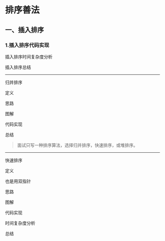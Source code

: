 # 排序善法

## 一、插入排序

### 1.插入排序代码实现

插入排序时间复杂度分析

插入排序总结

---

归并排序

定义

思路

图解

代码实现

总结

> 面试只写一种排序算法，选择归并排序，快速排序，或堆排序。

---

快速排序

定义

也是用双指针



思路

图解

代码实现

时间复杂度分析

总结